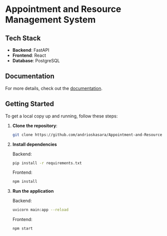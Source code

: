 # Appointment and Resource Management System

## Tech Stack
- **Backend**: FastAPI
- **Frontend**: React
- **Database**: PostgreSQL

## Documentation
For more details, check out the [documentation](docs/201007-Appointment-and-Resource-Management-System.pdf).

## Getting Started
To get a local copy up and running, follow these steps:

1. **Clone the repository**:
   ```bash
   git clone https://github.com/andrioskasara/Appointment-and-Resource-Management-System.git
   ```
   
2. **Install dependencies**
   
   Backend:
   ```bash
   pip install -r requirements.txt
   ```
   
   Frontend:
   ```bash
   npm install
   ```
   
3. **Run the application**
   
   Backend:
   ```bash
   uvicorn main:app --reload
   ```
   
   Frontend:
   ```bash
   npm start
   ```
